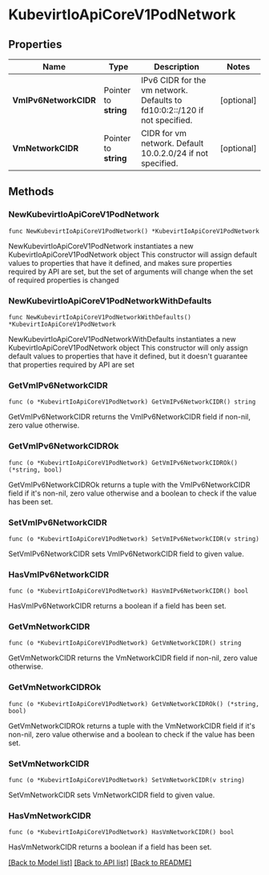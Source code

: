 # KubevirtIoApiCoreV1PodNetwork

## Properties

Name | Type | Description | Notes
------------ | ------------- | ------------- | -------------
**VmIPv6NetworkCIDR** | Pointer to **string** | IPv6 CIDR for the vm network. Defaults to fd10:0:2::/120 if not specified. | [optional] 
**VmNetworkCIDR** | Pointer to **string** | CIDR for vm network. Default 10.0.2.0/24 if not specified. | [optional] 

## Methods

### NewKubevirtIoApiCoreV1PodNetwork

`func NewKubevirtIoApiCoreV1PodNetwork() *KubevirtIoApiCoreV1PodNetwork`

NewKubevirtIoApiCoreV1PodNetwork instantiates a new KubevirtIoApiCoreV1PodNetwork object
This constructor will assign default values to properties that have it defined,
and makes sure properties required by API are set, but the set of arguments
will change when the set of required properties is changed

### NewKubevirtIoApiCoreV1PodNetworkWithDefaults

`func NewKubevirtIoApiCoreV1PodNetworkWithDefaults() *KubevirtIoApiCoreV1PodNetwork`

NewKubevirtIoApiCoreV1PodNetworkWithDefaults instantiates a new KubevirtIoApiCoreV1PodNetwork object
This constructor will only assign default values to properties that have it defined,
but it doesn't guarantee that properties required by API are set

### GetVmIPv6NetworkCIDR

`func (o *KubevirtIoApiCoreV1PodNetwork) GetVmIPv6NetworkCIDR() string`

GetVmIPv6NetworkCIDR returns the VmIPv6NetworkCIDR field if non-nil, zero value otherwise.

### GetVmIPv6NetworkCIDROk

`func (o *KubevirtIoApiCoreV1PodNetwork) GetVmIPv6NetworkCIDROk() (*string, bool)`

GetVmIPv6NetworkCIDROk returns a tuple with the VmIPv6NetworkCIDR field if it's non-nil, zero value otherwise
and a boolean to check if the value has been set.

### SetVmIPv6NetworkCIDR

`func (o *KubevirtIoApiCoreV1PodNetwork) SetVmIPv6NetworkCIDR(v string)`

SetVmIPv6NetworkCIDR sets VmIPv6NetworkCIDR field to given value.

### HasVmIPv6NetworkCIDR

`func (o *KubevirtIoApiCoreV1PodNetwork) HasVmIPv6NetworkCIDR() bool`

HasVmIPv6NetworkCIDR returns a boolean if a field has been set.

### GetVmNetworkCIDR

`func (o *KubevirtIoApiCoreV1PodNetwork) GetVmNetworkCIDR() string`

GetVmNetworkCIDR returns the VmNetworkCIDR field if non-nil, zero value otherwise.

### GetVmNetworkCIDROk

`func (o *KubevirtIoApiCoreV1PodNetwork) GetVmNetworkCIDROk() (*string, bool)`

GetVmNetworkCIDROk returns a tuple with the VmNetworkCIDR field if it's non-nil, zero value otherwise
and a boolean to check if the value has been set.

### SetVmNetworkCIDR

`func (o *KubevirtIoApiCoreV1PodNetwork) SetVmNetworkCIDR(v string)`

SetVmNetworkCIDR sets VmNetworkCIDR field to given value.

### HasVmNetworkCIDR

`func (o *KubevirtIoApiCoreV1PodNetwork) HasVmNetworkCIDR() bool`

HasVmNetworkCIDR returns a boolean if a field has been set.


[[Back to Model list]](../README.md#documentation-for-models) [[Back to API list]](../README.md#documentation-for-api-endpoints) [[Back to README]](../README.md)


